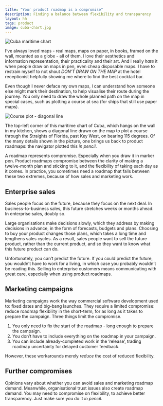 ```yaml
---
title: "Your product roadmap is a compromise"
description: Finding a balance between flexibility and transparency
layout: hh
tags: product
image: cuba-chart.jpg
---
```


<!-- 
1. I don’t draw on maps
2. Maritime charts are an exception, where you plot a course in pencil
3. Your product roadmap is a compromise between flexibility and transparency
4. Enterprise sales plans ahead because large organisations decide slowly
5. You can’t predict the future
6. Marketing campaigns do big-bang launches
7. There are other compromises
-->

![Cuba maritime chart](cuba-chart.jpg)

I’ve always loved maps - real maps, maps on paper, in books, framed on the wall, mounted as a globe - all of them.
I love their aesthetics and information representation, their practicality and their art.
And I really _hate_ it when people draw on maps in pen, even cheap disposable maps.
I have to restrain myself to not shout _DON’T DRAW ON THE MAP_ at the hotel receptionist helpfully showing me where to find the best cocktail bar.

Even though I never deface my own maps, I can understand how someone else might mark their destination, to help visualise their route during the journey.
You only need to draw the whole planned path on the map in special cases, such as plotting a course at sea (for ships that still use paper maps).

![Course plot - diagonal line](cuba-chart-detail.jpg)

The top-left corner of this maritime chart of Cuba, which hangs on the wall in my kitchen, shows a diagonal line drawn on the map to plot a course through the Straights of Florida, past Key West, on bearing 115 degrees.
Of the many details shown in the picture, one brings us back to product roadmaps:
the navigator plotted this _in pencil_.

A roadmap represents compromise.
Especially when you draw it in marker pen.
Product roadmaps compromise between the clarity of making a twelve-month plan and sticking to it,
and the flexibility of taking each day as it comes.
In practice, you sometimes need a roadmap that falls between these two extremes, because of how sales and marketing work.

## Enterprise sales

Sales people focus on the future, because they focus on the next deal.
In business-to-business sales, this future stretches weeks or months ahead.
In enterprise sales, doubly so.

Large organisations make decisions slowly, which they address by making decisions in advance, in the form of forecasts, budgets and plans.
Choosing to buy your product changes those plans, which takes a long time and lengthens sales cycles.
As a result, sales people want to sell the future product, rather than the current product, and so they want to know what this future product can do.

Unfortunately, you can’t predict the future.
If you could predict the future, you wouldn’t have to work for a living, in which case you probably wouldn’t be reading this.
Selling to enterprise customers means communicating with great care, especially when using product roadmaps.

## Marketing campaigns

Marketing campaigns work the way commercial software development used to:
fixed dates and big-bang launches.
They require a limited compromise:
reduce roadmap flexibility in the short-term, for as long as it takes to prepare the campaign.
Three things limit the compromise.

1. You only need to fix the start of the roadmap - long enough to prepare the campaign.
2. You don’t have to include everything on the roadmap in your campaign.
3. You can include already-completed work in the ‘release’, trading roadmap uncertainty for delayed customer feedback.

However, these workarounds merely _reduce_ the cost of reduced flexibility.

## Further compromises

Opinions vary about whether you can avoid sales and marketing roadmap demand.
Meanwhile, organisational trust issues also create roadmap demand.
You may need to compromise on flexibility, to achieve better transparency.
Just make sure you do it _in pencil_.

